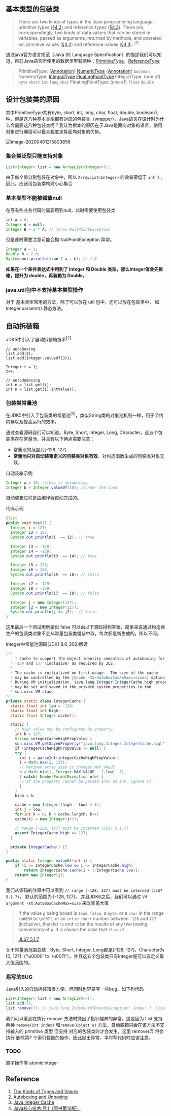 ## 基本类型的包装类

> There are two kinds of types in the Java programming language: primitive types ([§4.2](https://docs.oracle.com/javase/specs/jls/se14/html/jls-4.html#jls-4.2)) and reference types ([§4.3](https://docs.oracle.com/javase/specs/jls/se14/html/jls-4.html#jls-4.3)). There are, correspondingly, two kinds of data values that can be stored in variables, passed as arguments, returned by methods, and operated on: primitive values ([§4.2](https://docs.oracle.com/javase/specs/jls/se14/html/jls-4.html#jls-4.2)) and reference values ([§4.3](https://docs.oracle.com/javase/specs/jls/se14/html/jls-4.html#jls-4.3)). <sup>[1]</sup>

通过java官方语言规范（Java SE Language Specification）的描述我们可以知道，目前Java语言所使用的数据类型有两种：[PrimitiveType](https://docs.oracle.com/javase/specs/jls/se14/html/jls-4.html#jls-PrimitiveType)，[ReferenceType](https://docs.oracle.com/javase/specs/jls/se14/html/jls-4.html#jls-ReferenceType)

> PrimitiveType:
> {[Annotation](https://docs.oracle.com/javase/specs/jls/se14/html/jls-9.html#jls-Annotation)} [NumericType](https://docs.oracle.com/javase/specs/jls/se14/html/jls-4.html#jls-NumericType)
> {[Annotation](https://docs.oracle.com/javase/specs/jls/se14/html/jls-9.html#jls-Annotation)} `boolean`
> NumericType:
> [IntegralType](https://docs.oracle.com/javase/specs/jls/se14/html/jls-4.html#jls-IntegralType)
> [FloatingPointType](https://docs.oracle.com/javase/specs/jls/se14/html/jls-4.html#jls-FloatingPointType)
> IntegralType:
> (one of)
> `byte` `short` `int` `long` `char`
> FloatingPointType:
> (one of)
> `float` `double`

## 设计包装类的原因

其中PrimitiveType共有byte, short, int, long, char, float, double, boolean八种，但是这八种基本类型都有对应的包装类（wrapper），Java语言在设计时为什么会需要这八种包装类呢？我认为根本的原因在于Java是面向对象的语言，使用对象进行编程可以最大程度发挥面向对象的优势。

![image-20200401215803856](https://github.com/CornPrincess/Backend_Nodets/blob/master/asserts/privimitivewrapper.png)

### 集合类泛型只能支持对象

```java
List<Integer> list = new ArrayList<Integer>(); 
```

由于每个值分别包装在对象中，所以 `ArrayList<Integer>` 的效率要低于 `int[]` ，因此，应该用包装类构建小心集合

### 基本类型不能被赋值null

在写有些业务代码时需要用到null，此时需要使用包装类

```java
int a = 0;
Integer A = null;
Integer B = 2 * A; // Throw NullPointException
```

但是此时需要注意可能会抛 NullPointException 异常。

```java
Integer a = 1;
Double b = 2.0;
System.out.println(true ? a : b); // 1.0
```

**如果在一个条件表达式中用到了 Integer 和 Double 类型，那么Integer值会先拆箱，提升为 double，再装箱为 Double。**

### java.util包中不支持基本类型操作

对于 基本类型常用的方法，除了可以放在 util 包中，还可以放在包装类中， 如 Integer.parseInt() 静态方法。

## 自动拆装箱

JDK5中引入了自动拆装箱技术<sup>[2]</sup>

```
// autoBoxing
list.add(3);
list.add(Integer.valueOf(3)); 

Integer t = 1;
t++;

// autoUnBoxing
int n = list.get(i);
int n = list.get(i).intValue();
```

### 包装类常量池

在JDK5中引入了包装类的常量池<sup>[3]</sup>，类似String类的对象池机制一样，用于节约内存以及提高运行的效率。

通过查看源码我们可以知道，Byte, Short, Integer, Long, Character，这五个包装类存在常量池，并且有以下两点需要注意：

- 常量池的范围为[-128, 127]
- **常量池只对自动装箱定义的包装类对象有效**，对构造函数生成的包装类对象无效。

自动装箱示例

```java
Integer a = 10; //this is autoboxing
Integer b = Integer.valueOf(10); //under the hood
```

自动装箱过程是由编译器自动完成的。

代码示例

```java
@Test
public void test() {
  Integer i = 127;
  Integer i2 = 127;
  System.out.println(i  == i2); // true

  Integer i3 = -128;
  Integer i4 = -128;
  System.out.println(i3  == i4); // true

  Integer i5 = 128;
  Integer i6 = 128;
  System.out.println(i5  == i6); // false

  Integer i7 = -129;
  Integer i8 = -129;
  System.out.println(i7  == i8); // false

  Integer j = new Integer(127);
  Integer j2 = new Integer(127);
  System.out.println(j == j2);  // false
}
```

这里最后一个测试用例输出 false 可以由以下源码得到答案，简单来说通过构造器生产的包装类对象不会从常量包装类缓存中取，每次都是新生成的，所以不同。



Integer中常量池源码(JDK1.8.0_202)解读

```java
/**
	* Cache to support the object identity semantics of autoboxing for values between
  * -128 and 127 (inclusive) as required by JLS.
  *
  * The cache is initialized on first usage.  The size of the cache
  * may be controlled by the {@code -XX:AutoBoxCacheMax=<size>} option.
  * During VM initialization, java.lang.Integer.IntegerCache.high property
  * may be set and saved in the private system properties in the
  * sun.misc.VM class.
*/
private static class IntegerCache {
  static final int low = -128;
  static final int high;
  static final Integer cache[];

  static {
    // high value may be configured by property
    int h = 127;
    String integerCacheHighPropValue =
    sun.misc.VM.getSavedProperty("java.lang.Integer.IntegerCache.high");
    if (integerCacheHighPropValue != null) {
    try {
      int i = parseInt(integerCacheHighPropValue);
      i = Math.max(i, 127);
      // Maximum array size is Integer.MAX_VALUE
      h = Math.min(i, Integer.MAX_VALUE - (-low) -1);
      } catch( NumberFormatException nfe) {
      // If the property cannot be parsed into an int, ignore it.
      }
  	}
    high = h;

    cache = new Integer[(high - low) + 1];
    int j = low;
    for(int k = 0; k < cache.length; k++)
    cache[k] = new Integer(j++);

    // range [-128, 127] must be interned (JLS7 5.1.7)
    assert IntegerCache.high >= 127;
  }

  private IntegerCache() {}
}
```

```java
public static Integer valueOf(int i) {
    if (i >= IntegerCache.low && i <= IntegerCache.high)
        return IntegerCache.cache[i + (-IntegerCache.low)];
    return new Integer(i);
}
```

我们从源码的注释中可以看到 `// range [-128, 127] must be interned (JLS7 5.1.7)`， 默认的范围为 [-128, 127]， 并且JDK6之后，我们可以通过 `VM argument -XX:AutoBoxCacheMax=size` 来改变最大值

> If the value `p` being boxed is `true`, `false`, a `byte`, or a `char` in the range `\u0000` to `\u007f`, or an `int` or `short` number between `-128` and `127` (inclusive), then let `r1` and `r2` be the results of any two boxing conversions of `p`. It is always the case that `r1` `==` `r2`.
>
> [JLS7 5.1.7](https://docs.oracle.com/javase/specs/jls/se7/html/jls-5.html#jls-5.1.7)

关于常量池范围总结：Byte, Short, Integer, Long都是[-128, 127]，Character为[0, 127]（'\u0000' to '\u007f'），并且这五个包装类只有Integer是可以自定义最大值范围的。



### 易写的BUG

Java引入的自动拆装箱很方便，但同时也容易写一些bug，如下列代码

```java
List<Integer> list = new ArrayList<>();
list.add(7);
list.remove(7); // java.lang.IndexOutOfBoundsException: Index: 7, Size: 1
```

我们可以看到在执行 remove 方法时抛出了指针越界的异常，这是因为 List 支持两种 `remove(int index)` 和`remove(Object o)` 方法，自动装箱只会在该方法不支持输入的 primitive 类型 但支持 对应的包装类时才会发生，这里 remove(7) 将会执行 删除第7 个索引数据的操作，因此抛出异常，平时写代码时应该注意。

### TODO
原子操作类 atomicInteger


## Reference

1. [The Kinds of Types and Values](https://docs.oracle.com/javase/specs/jls/se14/html/jls-4.html#jls-4.1)
2. [Autoboxing and Unboxing](https://docs.oracle.com/javase/tutorial/java/data/autoboxing.html)
3. [Java Integer Cache](https://javapapers.com/java/java-integer-cache/)
4. [Java核心技术·卷 I（原书第10版）](https://book.douban.com/subject/26880667/)
